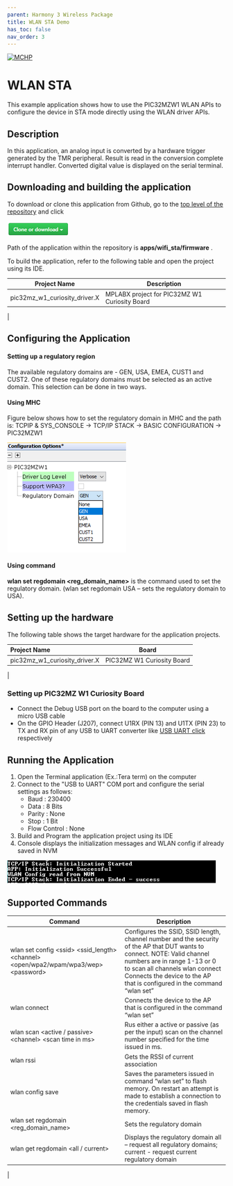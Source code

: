 ```yaml
---
parent: Harmony 3 Wireless Package
title: WLAN STA Demo
has_toc: false
nav_order: 3
---
```


[![MCHP](https://www.microchip.com/ResourcePackages/Microchip/assets/dist/images/logo.png)](https://www.microchip.com)

# WLAN STA

This example application shows how to use the PIC32MZW1 WLAN APIs to configure the device in STA mode directly using the WLAN driver APIs.

## Description

In this application, an analog input is converted by a hardware trigger generated by the TMR peripheral. Result is read in the conversion complete interrupt handler. Converted digital value is displayed on the serial terminal.

## Downloading and building the application

To download or clone this application from Github, go to the [top level of the repository](https://github.com/Microchip-MPLAB-Harmony/wireless) and click

![clone](images/clone.png)

Path of the application within the repository is **apps/wifi_sta/firmware** .

To build the application, refer to the following table and open the project using its IDE.

| Project Name      | Description                                    |
| ----------------- | ---------------------------------------------- |
| pic32mz_w1_curiosity_driver.X | MPLABX project for PIC32MZ W1 Curiosity Board |
|

## Configuring the Application

#### Setting up a regulatory region

The available regulatory domains are  - GEN, USA, EMEA, CUST1 and CUST2. One of these regulatory domains must be selected as an active domain. This selection can be done in two ways.

#### Using MHC

 Figure below shows how to set the regulatory domain in MHC and the path is: TCPIP & SYS_CONSOLE -> TCP/IP STACK -> BASIC CONFIGURATION -> PIC32MZW1

![](images/mhc_regulatory.png)


#### Using command

**wlan set regdomain \<reg_domain_name>** is the command used to set the regulatory domain. (wlan set regdomain USA – sets the regulatory domain to USA).


## Setting up the hardware

The following table shows the target hardware for the application projects.

| Project Name| Board|
|:---------|:---------:|
| pic32mz_w1_curiosity_driver.X | PIC32MZ W1 Curiosity Board |
|

### Setting up PIC32MZ W1 Curiosity Board

- Connect the Debug USB port on the board to the computer using a micro USB cable
- On the GPIO Header (J207), connect U1RX (PIN 13) and U1TX (PIN 23) to TX and RX pin of any USB to UART converter like [USB UART click](https://www.mikroe.com/usb-uart-click) respectively

## Running the Application

1. Open the Terminal application (Ex.:Tera term) on the computer
2. Connect to the "USB to UART" COM port and configure the serial settings as follows:
    - Baud : 230400
    - Data : 8 Bits
    - Parity : None
    - Stop : 1 Bit
    - Flow Control : None
3. Build and Program the application project using its IDE
4. Console displays the initialization messages and WLAN config if already saved in NVM

![output](images/output.png)

## Supported Commands

| Command      | Description |
| -------------| ------------|
| wlan set config \<ssid> \<ssid_length> \<channel> \<open/wpa2/wpam/wpa3/wep> \<password> | Configures the SSID, SSID length, channel number and the security of the AP that DUT wants to connect. NOTE: Valid channel numbers are in range 1-13 or 0 to scan all channels wlan connect	Connects the device to the AP that is configured in the command “wlan set” | 
|wlan connect |	Connects the device to the AP that is configured in the command “wlan set” |
| wlan scan \<active / passive> \<channel> \<scan time in ms> | Rus either a active or passive (as per the input) scan on the channel number specified for the time issued in ms. |
|wlan rssi | Gets the RSSI of current association |
| wlan config save |	Saves the parameters issued in command “wlan set” to flash memory. On restart an attempt is made to establish a connection to the credentials saved in flash memory. |
| wlan set regdomain <reg_domain_name>| Sets the regulatory domain |
| wlan get regdomain \<all / current> | Displays the regulatory domain all – request all regulatory domains; current - request current regulatory domain
|
